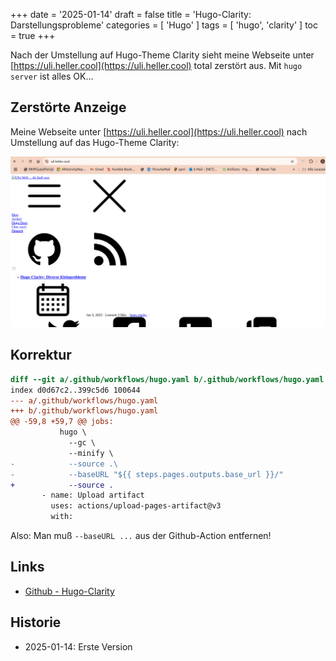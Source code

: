 +++
date = '2025-01-14'
draft = false
title = 'Hugo-Clarity: Darstellungsprobleme'
categories = [ 'Hugo' ]
tags = [ 'hugo', 'clarity' ]
toc = true
+++

<!--
Hugo-Clarity: Darstellungsprobleme
==================================
-->

Nach der Umstellung auf Hugo-Theme Clarity
sieht meine Webseite unter [https://uli.heller.cool](https://uli.heller.cool)
total zerstört aus. Mit `hugo server`
ist alles OK...

<!--more-->

Zerstörte Anzeige
-----------------

Meine Webseite unter [https://uli.heller.cool](https://uli.heller.cool)
nach Umstellung auf das Hugo-Theme Clarity:

![Zerstörte Anzeige](images/darstellungsproblem.png)

Korrektur
---------

```diff
diff --git a/.github/workflows/hugo.yaml b/.github/workflows/hugo.yaml
index d0d67c2..399c5d6 100644
--- a/.github/workflows/hugo.yaml
+++ b/.github/workflows/hugo.yaml
@@ -59,8 +59,7 @@ jobs:
           hugo \
             --gc \
             --minify \
-            --source .\
-            --baseURL "${{ steps.pages.outputs.base_url }}/"          
+            --source .
       - name: Upload artifact
         uses: actions/upload-pages-artifact@v3
         with:
```

Also: Man muß `--baseURL ...` aus der Github-Action entfernen!

Links
-----

- [Github - Hugo-Clarity](https://github.com/chipzoller/hugo-clarity)

Historie
--------

- 2025-01-14: Erste Version
